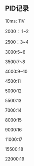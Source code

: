 ## PID记录

10ms: 11V

2000： 1~2

2500：3~4

3000:5~6

3500:7~8

4000:9~10

4500:11

5000:12

5500:13

7000:14

8000:15

9000:16

11000:17

15500:18

22000:19
